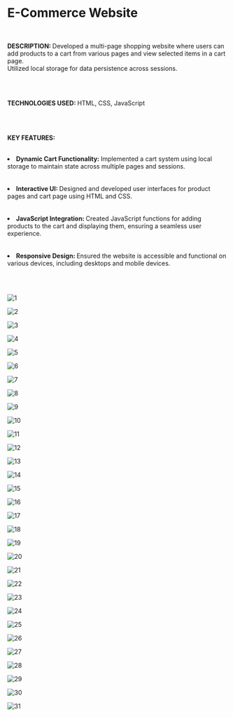 <h1>E-Commerce Website</h1> <br>

<p><b>DESCRIPTION:  </b>Developed a multi-page shopping website where users can add products to a cart from various pages and view selected items in a cart page. <br> 
Utilized local storage for data persistence across sessions.</p> <br> <br>

<p><b>TECHNOLOGIES USED:  </b>HTML, CSS, JavaScript</p> <br> <br>

<p><b>KEY FEATURES:</b><br> <br>
<li><b>Dynamic Cart Functionality:    </b> Implemented a cart system using local storage to maintain state across multiple pages and sessions.</li> <br> <br>
<li><b>Interactive UI:    </b>Designed and developed user interfaces for product pages and cart page using HTML and CSS.</li><br> <br>
<li><b>JavaScript Integration:    </b>Created JavaScript functions for adding products to the cart and displaying them, ensuring a seamless user experience.</li><br> <br>
<li><b>Responsive Design:    </b>Ensured the website is accessible and functional on various devices, including desktops and mobile devices.</li></p> <br> <br>

![1](https://github.com/user-attachments/assets/f33d3de4-28ad-48ae-ae64-7c2b46bee651)  <br>

![2](https://github.com/user-attachments/assets/0ac6366a-3d92-40f4-8cb4-882e8c789eca)  <br>

![3](https://github.com/user-attachments/assets/18b2e713-3c06-4916-8583-85e7f0f27e93)  <br>

![4](https://github.com/user-attachments/assets/4919b6d4-3ab1-46e9-92d0-9ffa472a1f93)  <br>

![5](https://github.com/user-attachments/assets/b987bab3-3766-4c38-af74-877f6dcdb535)  <br>

![6](https://github.com/user-attachments/assets/a52ed245-57c5-434a-9275-8ab1c780fc99)  <br>

![7](https://github.com/user-attachments/assets/7261ebc3-d6b0-4935-b054-4623265ad11f)  <br>

![8](https://github.com/user-attachments/assets/32585ddb-a258-4f3e-9433-86993f960f44)  <br>

![9](https://github.com/user-attachments/assets/4da24203-a9a3-4460-8e98-406713efb23e)  <br>

![10](https://github.com/user-attachments/assets/42ad08a5-3237-4957-a25b-f2beeb8afa0f) <br>

![11](https://github.com/user-attachments/assets/2ad944ef-6dee-43d2-ae48-8e4c914cb509) <br>

![12](https://github.com/user-attachments/assets/6a64d402-b6f2-46f2-a171-7438e8d2a49c) <br>

![13](https://github.com/user-attachments/assets/28cb263b-ae64-4b4c-982a-f8f6fdbddd39) <br>

![14](https://github.com/user-attachments/assets/76e3fb89-2d7f-4a4f-a48b-11b66697a283) <br>

![15](https://github.com/user-attachments/assets/cd9be82a-b11c-4760-b2e0-47d6a39998f1) <br>

![16](https://github.com/user-attachments/assets/5143a982-fca2-4179-9f06-2ac567aa7a2f) <br>

![17](https://github.com/user-attachments/assets/8ad21937-edfb-4742-9719-f8d456953580) <br>

![18](https://github.com/user-attachments/assets/f875b177-59d0-4f3d-837c-044649dba4d9) <br>

![19](https://github.com/user-attachments/assets/120b008c-4ac6-46b1-b7c5-d9c8e10991b8) <br>

![20](https://github.com/user-attachments/assets/136a73b3-b954-4a31-b7e8-27c955ba0c24) <br>

![21](https://github.com/user-attachments/assets/59688d08-529d-4286-a309-aa4cd0d3eec3) <br>

![22](https://github.com/user-attachments/assets/9d9c1f3a-4d31-42f7-bcee-a54e154acf36) <br>

![23](https://github.com/user-attachments/assets/bdd0c8af-a8f9-4b81-b7f0-dfc64a88a487) <br>

![24](https://github.com/user-attachments/assets/c82f4b08-5d6f-4f2a-8502-6cc340cd720c) <br>

![25](https://github.com/user-attachments/assets/0c5ba1fc-fd31-4519-8601-c2517391dae1) <br>

![26](https://github.com/user-attachments/assets/4fb059a5-2335-4ebf-ab29-3230c8f75a0a) <br>

![27](https://github.com/user-attachments/assets/7fd1dec6-7f08-4b79-96d7-f7b0416926cf) <br>

![28](https://github.com/user-attachments/assets/c825e434-614c-49a7-8db0-093e0fa51cf0) <br>

![29](https://github.com/user-attachments/assets/6909e542-389b-41cf-a802-6fbde1169e30) <br>

![30](https://github.com/user-attachments/assets/8ba3a50d-043c-4940-9b36-2bc22666b436) <br>

![31](https://github.com/user-attachments/assets/8fc4bdd5-d145-4aae-8a0e-2e19b2b4edc3) <br>
